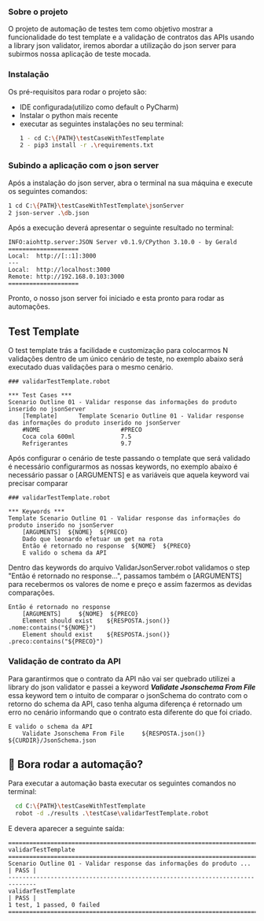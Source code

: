 ### Sobre o projeto
O projeto de automação de testes tem como objetivo mostrar a funcionalidade do test template e a validação de contratos das APIs usando 
a library json validator, iremos abordar a utilização do json server para subirmos nossa aplicação de teste mocada.  

### Instalação
Os pré-requisitos para rodar o projeto são:
- IDE configurada(utilizo como default o PyCharm)
- Instalar o python mais recente
- executar as seguintes instalações no seu terminal:
    ```sh
    1 - cd C:\{PATH}\testCaseWithTestTemplate
    2 - pip3 install -r .\requirements.txt
    ```

### Subindo a aplicação com o json server
Após a instalação do json server, abra o terminal na sua máquina e execute os seguintes comandos:
```bash
1 cd C:\{PATH}\testCaseWithTestTemplate\jsonServer
2 json-server .\db.json
```

Após a execução deverá apresentar o seguinte resultado no terminal:
```shell
INFO:aiohttp.server:JSON Server v0.1.9/CPython 3.10.0 - by Gerald
====================
Local:  http://[::1]:3000
---
Local:  http://localhost:3000
Remote: http://192.168.0.103:3000
====================
```
Pronto, o nosso json server foi iniciado e esta pronto para rodar as automações.


## Test Template
O test template trás a facilidade e customização para colocarmos N validações dentro de um único cenário de teste,
no exemplo abaixo será executado duas validações para o mesmo cenário.
```robotframework
### validarTestTemplate.robot

*** Test Cases ***
Scenario Outline 01 - Validar response das informações do produto inserido no jsonServer
    [Template]      Template Scenario Outline 01 - Validar response das informações do produto inserido no jsonServer
    #NOME                       #PRECO
    Coca cola 600ml             7.5
    Refrigerantes               9.7
```

Após configurar o cenário de teste passando o template que será validado é necessário configurarmos as nossas keywords,
no exemplo abaixo é necessário passar o [ARGUMENTS] e as variáveis que aquela keyword vai precisar comparar
```robotframework
### validarTestTemplate.robot

*** Keywords ***
Template Scenario Outline 01 - Validar response das informações do produto inserido no jsonServer
    [ARGUMENTS]  ${NOME}  ${PRECO}
    Dado que leonardo efetuar um get na rota
    Então é retornado no response  ${NOME}  ${PRECO}
    E valido o schema da API
```

Dentro das keywords do arquivo ValidarJsonServer.robot validamos o step "Então é retornado no response...", 
passamos também o [ARGUMENTS] para recebermos os valores de nome e preço e assim fazermos as devidas comparações.
```robotframework
Então é retornado no response
    [ARGUMENTS]     ${NOME}  ${PRECO}
    Element should exist    ${RESPOSTA.json()}    .nome:contains("${NOME}")
    Element should exist    ${RESPOSTA.json()}    .preco:contains("${PRECO}")
```

### Validação de contrato da API
Para garantirmos que o contrato da API não vai ser quebrado utilizei a library do json validator e passei a keyword ***Validate Jsonschema From File***
essa keyword tem o intuito de comparar o jsonSchema do contrato com o retorno do schema da API, caso tenha alguma diferença é retornado um erro no cenário informando 
que o contrato esta diferente do que foi criado.
```robotframework
E valido o schema da API
    Validate Jsonschema From File	  ${RESPOSTA.json()}   ${CURDIR}/JsonSchema.json
```

## 🤖 Bora rodar a automação?

Para executar a automação basta executar os seguintes comandos no terminal:
```sh
  cd C:\{PATH}\testCaseWithTestTemplate
  robot -d ./results .\testCase\validarTestTemplate.robot
```
E devera aparecer a seguinte saída:
```robotframework
==============================================================================
validarTestTemplate
==============================================================================
Scenario Outline 01 - Validar response das informações do produto ... | PASS |
------------------------------------------------------------------------------
validarTestTemplate                                                   | PASS |
1 test, 1 passed, 0 failed
==============================================================================
```
